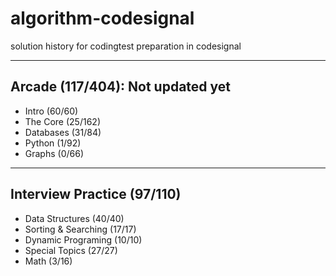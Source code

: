 # algorithm-codesignal

solution history for codingtest preparation in codesignal

------------------

## Arcade (117/404): Not updated yet
- Intro (60/60)
- The Core (25/162)
- Databases (31/84)
- Python (1/92)
- Graphs (0/66)

-------------------

## Interview Practice (97/110)
- Data Structures (40/40)
- Sorting & Searching (17/17)
- Dynamic Programing (10/10)
- Special Topics (27/27)
- Math (3/16)
